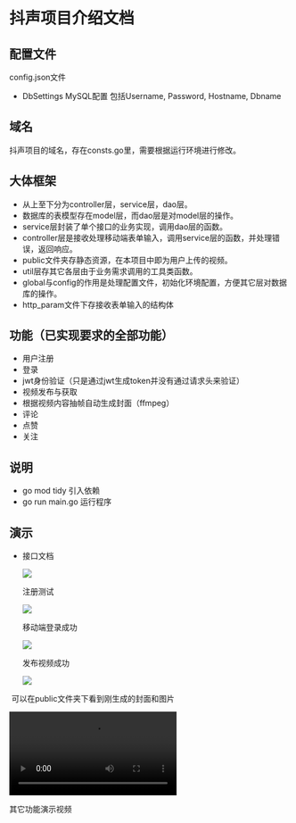 # 抖声项目介绍文档
## 配置文件
 config.json文件
 - DbSettings MySQL配置 包括Username, Password, Hostname, Dbname
## 域名
抖声项目的域名，存在consts.go里，需要根据运行环境进行修改。
## 大体框架
- 从上至下分为controller层，service层，dao层。
- 数据库的表模型存在model层，而dao层是对model层的操作。
- service层封装了单个接口的业务实现，调用dao层的函数。
- controller层是接收处理移动端表单输入，调用service层的函数，并处理错误，返回响应。
- public文件夹存静态资源，在本项目中即为用户上传的视频。
- util层存其它各层由于业务需求调用的工具类函数。
- global与config的作用是处理配置文件，初始化环境配置，方便其它层对数据库的操作。
- http_param文件下存接收表单输入的结构体
## 功能（已实现要求的全部功能）
- 用户注册
- 登录 
- jwt身份验证（只是通过jwt生成token并没有通过请求头来验证）
- 视频发布与获取
- 根据视频内容抽帧自动生成封面（ffmpeg）
- 评论
- 点赞
- 关注
## 说明
- go mod tidy 引入依赖
- go run main.go 运行程序

## 演示

- 接口文档 

  [链接]: https://www.apifox.cn/apidoc/shared-8cc50618-0da6-4d5e-a398-76f3b8f766c5/api-1834514

  ![](C:\Users\86188\AppData\Roaming\Typora\typora-user-images\image-20220613105520766.png)

  注册测试

  ![](C:\Users\86188\Pictures\image-20220613105726392.png)

  

  移动端登录成功

  ![](C:\Users\86188\Pictures\image-20220613115917111.png)

  发布视频成功

  ![](C:\Users\86188\Pictures\image-20220613115946828.png)

​				可以在public文件夹下看到刚生成的封面和图片

<video src="C:\Users\86188\Documents\WeChat Files\wxid_t6q35jqt6gd422\FileStorage\MsgAttach\a12b0cee5f8b3aa5c44f46f3b86d449a\Video\2022-06\84d7b315ee8709321dac4f128976db71.mp4"></video>

其它功能演示视频
